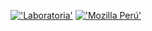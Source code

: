 [!['Laboratoria'](https://github.com/Laboratoria.png)](//laboratoria.la)
[!['Mozilla Perú'](https://github.com/mozillaperu.png)](//mozilla.pe)
